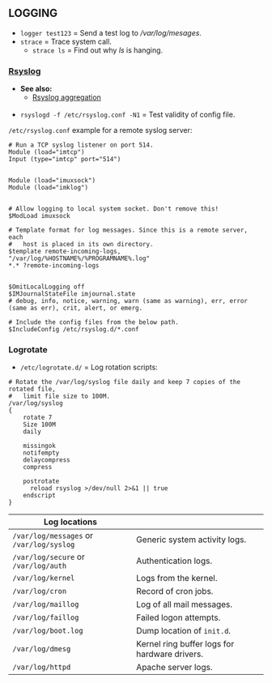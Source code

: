 ## LOGGING

- `logger test123`   = Send a test log to */var/log/mesages*.
- `strace`           = Trace system call.
  - `strace ls`   = Find out why *ls* is hanging.

### [Rsyslog](https://www.rsyslog.com/)

- **See also:**
  - [Rsyslog aggregation](https://www.redhat.com/sysadmin/log-aggregation-rsyslog)
<br><br>
- `rsyslogd -f /etc/rsyslog.conf -N1` = Test validity of config file.

`/etc/rsyslog.conf` example for a remote syslog server:
```
# Run a TCP syslog listener on port 514.
Module (load="imtcp")
Input (type="imtcp" port="514")


Module (load="imuxsock")
Module (load="imklog")


# Allow logging to local system socket. Don't remove this!
$ModLoad imuxsock  

# Template format for log messages. Since this is a remote server, each
#   host is placed in its own directory.
$template remote-incoming-logs, "/var/log/%HOSTNAME%/%PROGRAMNAME%.log"
*.* ?remote-incoming-logs


$OmitLocalLogging off
$IMJournalStateFile imjournal.state
# debug, info, notice, warning, warn (same as warning), err, error (same as err), crit, alert, or emerg.

# Include the config files from the below path.
$IncludeConfig /etc/rsyslog.d/*.conf
```

### Logrotate
- `/etc/logrotate.d/` = Log rotation scripts:
```
# Rotate the /var/log/syslog file daily and keep 7 copies of the rotated file,
#   limit file size to 100M.
/var/log/syslog
{
    rotate 7
    Size 100M
    daily

    missingok
    notifempty
    delaycompress
    compress

    postrotate
      reload rsyslog >/dev/null 2>&1 || true
    endscript
}
```

| Log locations                            |                                               |
|------------------------------------------|-----------------------------------------------|
| `/var/log/messages` or `/var/log/syslog` | Generic system activity logs.                 |
| `/var/log/secure` or `/var/log/auth`     | Authentication logs.                          |
| `/var/log/kernel`                        | Logs from the kernel.                         |
| `/var/log/cron`                          | Record of cron jobs.                          |
| `/var/log/maillog`                       | Log of all mail messages.                     |
| `/var/log/faillog`                       | Failed logon attempts.                        |
| `/var/log/boot.log`                      | Dump location of `init.d`.                    |
| `/var/log/dmesg`                         | Kernel ring buffer logs for hardware drivers. |
| `/var/log/httpd`                         | Apache server logs.                           |
